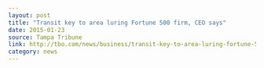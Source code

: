 ```yaml
---
layout: post
title: "Transit key to area luring Fortune 500 firm, CEO says"
date: 2015-01-23
source: Tampa Tribune
link: http://tbo.com/news/business/transit-key-to-area-luring-fortune-500-firm-ceo-says-20150123/
category: news
---
```


